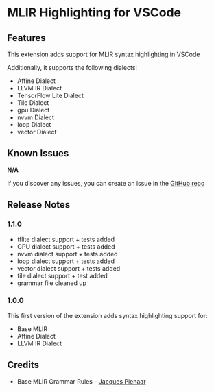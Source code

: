 # MLIR Highlighting for VSCode

## Features

This extension adds support for MLIR syntax highlighting in VSCode

Additionally, it supports the following dialects:
- Affine Dialect
- LLVM IR Dialect
- TensorFlow Lite Dialect
- Tile Dialect
- gpu Dialect 
- nvvm Dialect  
- loop Dialect
- vector Dialect 
 

## Known Issues

**N/A**

If you discover any issues, you can create an issue in the [GitHub repo](https://github.com/mlir-visualizer/mlir-vscode)

## Release Notes

### 1.1.0
- tflite dialect support + tests added  
- GPU dialect support + tests added  
- nvvm dialect support + tests added  
- loop dialect support + tests added  
- vector dialect support + tests added  
- tile dialect support + test added  
- grammar file cleaned up   

### 1.0.0

This first version of the extension adds syntax highlighting support for:
- Base MLIR
- Affine Dialect
- LLVM IR Dialect

## Credits
* Base MLIR Grammar Rules - [Jacques Pienaar](https://github.com/jpienaar/mlir-grammar)

